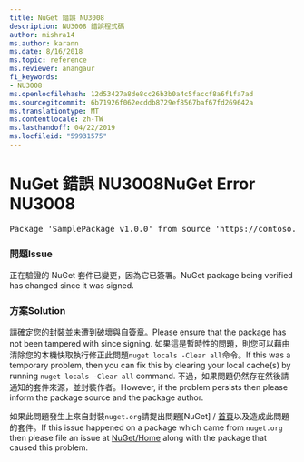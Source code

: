 ```yaml
---
title: NuGet 錯誤 NU3008
description: NU3008 錯誤程式碼
author: mishra14
ms.author: karann
ms.date: 8/16/2018
ms.topic: reference
ms.reviewer: anangaur
f1_keywords:
- NU3008
ms.openlocfilehash: 12d53427a8de8cc26b3b0a4c5faccf8a6f1fa7ad
ms.sourcegitcommit: 6b71926f062ecddb8729ef8567baf67fd269642a
ms.translationtype: MT
ms.contentlocale: zh-TW
ms.lasthandoff: 04/22/2019
ms.locfileid: "59931575"
---
```

# <a name="nuget-error-nu3008"></a><span data-ttu-id="c01e3-103">NuGet 錯誤 NU3008</span><span class="sxs-lookup"><span data-stu-id="c01e3-103">NuGet Error NU3008</span></span>

<pre>Package 'SamplePackage v1.0.0' from source 'https://contoso.com/index.json': The package integrity check failed.</pre>

### <a name="issue"></a><span data-ttu-id="c01e3-104">問題</span><span class="sxs-lookup"><span data-stu-id="c01e3-104">Issue</span></span>

<span data-ttu-id="c01e3-105">正在驗證的 NuGet 套件已變更，因為它已簽署。</span><span class="sxs-lookup"><span data-stu-id="c01e3-105">NuGet package being verified has changed since it was signed.</span></span>


### <a name="solution"></a><span data-ttu-id="c01e3-106">方案</span><span class="sxs-lookup"><span data-stu-id="c01e3-106">Solution</span></span>

<span data-ttu-id="c01e3-107">請確定您的封裝並未遭到破壞與自簽章。</span><span class="sxs-lookup"><span data-stu-id="c01e3-107">Please ensure that the package has not been tampered with since signing.</span></span> <span data-ttu-id="c01e3-108">如果這是暫時性的問題，則您可以藉由清除您的本機快取執行修正此問題`nuget locals -Clear all`命令。</span><span class="sxs-lookup"><span data-stu-id="c01e3-108">If this was a temporary problem, then you can fix this by clearing your local cache(s) by running `nuget locals -Clear all` command.</span></span> <span data-ttu-id="c01e3-109">不過，如果問題仍然存在然後請通知的套件來源，並封裝作者。</span><span class="sxs-lookup"><span data-stu-id="c01e3-109">However, if the problem persists then please inform the package source and the package author.</span></span>

<span data-ttu-id="c01e3-110">如果此問題發生上來自封裝`nuget.org`請提出問題[NuGet] / [首頁](https://github.com/NuGet/Home/issues)以及造成此問題的套件。</span><span class="sxs-lookup"><span data-stu-id="c01e3-110">If this issue happened on a package which came from `nuget.org` then please file an issue at [NuGet/Home](https://github.com/NuGet/Home/issues) along with the package that caused this problem.</span></span>


